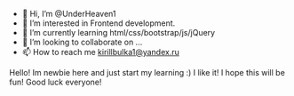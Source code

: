 - 👋 Hi, I’m @UnderHeaven1
- 👀 I’m interested in Frontend development.
- 🌱 I’m currently learning html/css/bootstrap/js/jQuery
- 💞️ I’m looking to collaborate on ...
- 📫 How to reach me kirillbulka1@yandex.ru

Hello! Im newbie here and just start my learning :) I like it! I hope this will be fun! Good luck everyone!

<!---
UnderHeaven1/UnderHeaven1 is a ✨ special ✨ repository because its `README.md` (this file) appears on your GitHub profile.
You can click the Preview link to take a look at your changes.
--->
